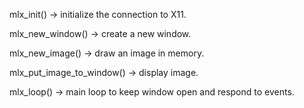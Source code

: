 mlx_init() → initialize the connection to X11.

mlx_new_window() → create a new window.

mlx_new_image() → draw an image in memory.

mlx_put_image_to_window() → display image.

mlx_loop() → main loop to keep window open and respond to events.